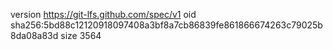 version https://git-lfs.github.com/spec/v1
oid sha256:5bd88c12120918097408a3bf8a7cb86839fe861866674263c79025b8da08a83d
size 3564
